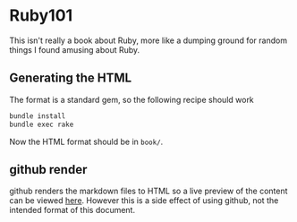 # Ruby101

This isn't really a book about Ruby, more like a dumping ground for random things I found amusing about Ruby.

## Generating the HTML

The format is a standard gem, so the following recipe should work

```sh
bundle install
bundle exec rake
```

Now the HTML format should be in `book/`.

## github render

github renders the markdown files to HTML so a live preview of the content can be viewed [here](https://github.com/phaul/ruby_101/blob/master/content/book.md). However this is a side effect of using github, not the intended format of this document.
